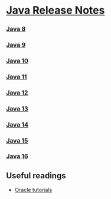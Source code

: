 # [Java Release Notes](https://docs.oracle.com/en/java/javase/index.html)

### [Java 8](./8)
### [Java 9](./9)
### [Java 10](./10)
### [Java 11](./11)
### [Java 12](./12)
### [Java 13](./13)
### [Java 14](./14)
### [Java 15](./15)
### [Java 16](./16)

## Useful readings

* [Oracle tutorials](https://docs.oracle.com/javase/tutorial/essential/TOC.html)
